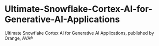 # Ultimate-Snowflake-Cortex-AI-for-Generative-AI-Applications
Ultimate Snowflake Cortex AI for Generative AI Applications, published by Orange, AVA®
